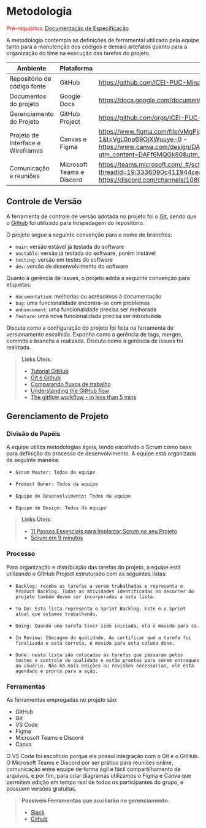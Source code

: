 
# Metodologia

<span style="color:red">Pré-requisitos: <a href="2-Especificação do Projeto.md"> Documentação de Especificação</a></span>

A metodologia contempla as definições de ferramental utilizado pela equipe tanto para a manutenção dos códigos e demais artefatos quanto para a organização do time na execução das tarefas do projeto.

|Ambiente| Plataforma                       |Links de Acesso                                     |
|--------------------|-----------------------------------------------------------------------|--------------------------------------------------------------------- |
|Repositório de código fonte      |GitHub  | https://github.com/ICEI-PUC-Minas-PMV-ADS/pmv-ads-2023-1-e1-proj-web-t1-projeto-imigrante           |
|Documentos do projeto   |Google Docs| https://docs.google.com/document/d/1nbzajftkpqVVF9J-lLGfIkXE8_k9pDqo/edit |
|Gerenciamento do Projeto |GitHub Project | https://github.com/orgs/ICEI-PUC-Minas-PMV-ADS/projects/349 |
|Projeto de Interface e  Wireframes |Canvas e Figma  |https://www.figma.com/file/vMgPjokx8237Lb2JlRO3rg/Projeto-Imigrante---Home-page?node-id=0-1&t=VgL0np69OjXWuuye-0 - https://www.canva.com/design/DAFf6MQGk80/4FP6hEJOZjMuSF0n0Z82fA/edit?utm_content=DAFf6MQGk80&utm_campaign=designshare&utm_medium=link2&utm_source=sharebutton |
|Comunicação  e reuniões |Microsoft Teams e Discord | https://teams.microsoft.com/_#/school/conversations/Grupo%202%20-%20Imigrantes?threadId=19:3336090c411944cea103fd58cfb6bd16@thread.tacv2&ctx=channel - https://discord.com/channels/1080497334154166423/1080497334640721993 |


## Controle de Versão

A ferramenta de controle de versão adotada no projeto foi o
[Git](https://git-scm.com/), sendo que o [Github](https://github.com)
foi utilizado para hospedagem do repositório.

O projeto segue a seguinte convenção para o nome de branches:

- `main`: versão estável já testada do software
- `unstable`: versão já testada do software, porém instável
- `testing`: versão em testes do software
- `dev`: versão de desenvolvimento do software

Quanto à gerência de issues, o projeto adota a seguinte convenção para
etiquetas:

- `documentation`: melhorias ou acréscimos à documentação
- `bug`: uma funcionalidade encontra-se com problemas
- `enhancement`: uma funcionalidade precisa ser melhorada
- `feature`: uma nova funcionalidade precisa ser introduzida

Discuta como a configuração do projeto foi feita na ferramenta de versionamento escolhida. Exponha como a gerência de tags, merges, commits e branchs é realizada. Discuta como a gerência de issues foi realizada.

> **Links Úteis**:
> - [Tutorial GitHub](https://guides.github.com/activities/hello-world/)
> - [Git e Github](https://www.youtube.com/playlist?list=PLHz_AreHm4dm7ZULPAmadvNhH6vk9oNZA)
>  - [Comparando fluxos de trabalho](https://www.atlassian.com/br/git/tutorials/comparing-workflows)
> - [Understanding the GitHub flow](https://guides.github.com/introduction/flow/)
> - [The gitflow workflow - in less than 5 mins](https://www.youtube.com/watch?v=1SXpE08hvGs)

## Gerenciamento de Projeto

### Divisão de Papéis

A equipe utiliza metodologias ágeis, tendo escolhido o Scrum como base para definição do processo de desenvolvimento.
A equipe está organizada da seguinte maneira:
-     Scrum Master: Todos da equipe
-     Product Owner: Todos da equipe
-     Equipe de Desenvolvimento: Todos da equipe
-     Equipe de Design: Todos da equipe



> **Links Úteis**:
> - [11 Passos Essenciais para Implantar Scrum no seu 
> Projeto](https://mindmaster.com.br/scrum-11-passos/)
> - [Scrum em 9 minutos](https://www.youtube.com/watch?v=XfvQWnRgxG0)

### Processo
Para organização e distribuição das tarefas do projeto, a equipe está utilizando o GitHub Project estruturado com as seguintes listas: 
-     Backlog: recebe as tarefas a serem trabalhadas e representa o Product Backlog. Todas as atividades identificadas no decorrer do projeto também devem ser incorporadas a esta lista.
-     To Do: Esta lista representa o Sprint Backlog. Este é o Sprint atual que estamos trabalhando.
-     Doing: Quando uma tarefa tiver sido iniciada, ela é movida para cá.
-     In Review: Checagem de qualidade. Ao certificar que a tarefa foi finalizada e está correta, é movida para esta coluna done.
-     Done: nesta lista são colocadas as tarefas que passaram pelos testes e controle de qualidade e estão prontos para serem entregues ao usuário. Não há mais edições ou revisões necessárias, ele está agendado e pronto para a ação.


### Ferramentas

As ferramentas empregadas no projeto são:
- GitHub
- Git
- VS Code
- Figma
- Microsoft Teams e Discord
- Canva

O VS Code foi escolhido porque ele possui integração com o Git e o GitHub. 
O Microsoft Teams  e Discord por ser prático para reuniões online, comunicação entre equipe de forma ágil e fácil compartilhamento de arquivos, e por fim, para criar diagramas utilizamos o Figma e Canva que permitem edição em tempo real de todos os participantes do grupo, e possuem versões gratuitas.


 
> **Possíveis Ferramentas que auxiliarão no gerenciamento**: 
> - [Slack](https://slack.com/)
> - [Github](https://github.com/)
